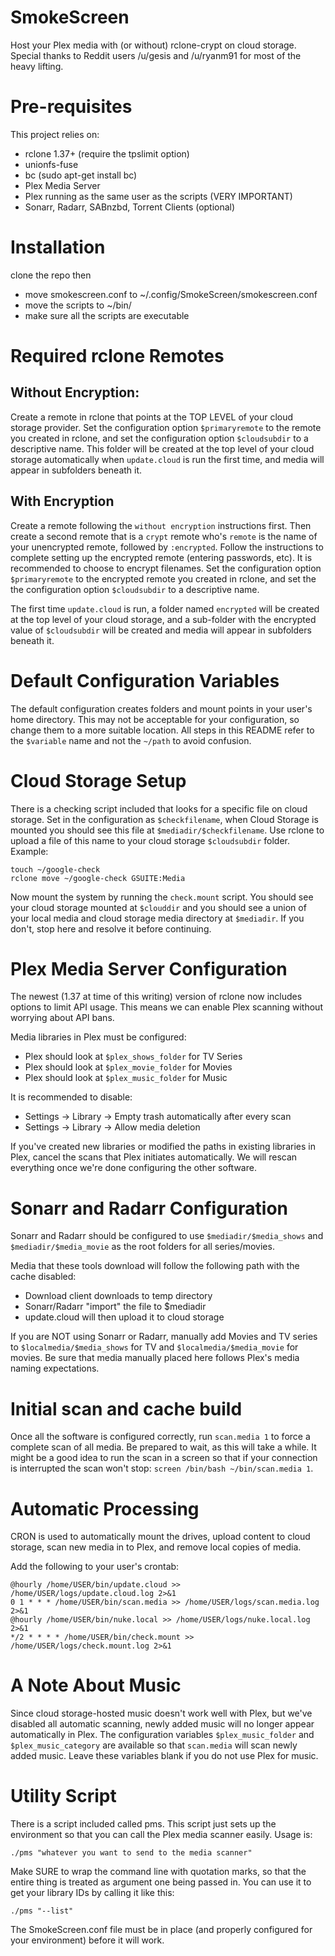 # SmokeScreen
Host your Plex media with (or without) rclone-crypt on cloud storage. Special thanks to Reddit users /u/gesis and /u/ryanm91 for most of the heavy lifting.

# Pre-requisites
This project relies on:
* rclone 1.37+ (require the tpslimit option)
* unionfs-fuse
* bc (sudo apt-get install bc)
* Plex Media Server
* Plex running as the same user as the scripts (VERY IMPORTANT)
* Sonarr, Radarr, SABnzbd, Torrent Clients (optional)

# Installation
clone the repo then
* move smokescreen.conf to ~/.config/SmokeScreen/smokescreen.conf
* move the scripts to ~/bin/
* make sure all the scripts are executable

# Required rclone Remotes
    
## Without Encryption: ##
Create a remote in rclone that points at the TOP LEVEL of your cloud storage provider. Set the configuration option `$primaryremote` to the remote you created in rclone, and set the configuration option `$cloudsubdir` to a descriptive name. This folder will be created at the top level of your cloud storage automatically when `update.cloud` is run the first time, and media will appear in subfolders beneath it.

## With Encryption ##
Create a remote following the `without encryption` instructions first. Then create a second remote that is a `crypt` remote who's `remote` is the name of your unencrypted remote, followed by `:encrypted`. Follow the instructions to complete setting up the encrypted remote (entering passwords, etc). It is recommended to choose to encrypt filenames. Set the configuration option `$primaryremote` to the encrypted remote you created in rclone, and set the the configuration option `$cloudsubdir` to a descriptive name.

The first time `update.cloud` is run, a folder named `encrypted` will be created at the top level of your cloud storage, and a sub-folder with the encrypted value of `$cloudsubdir` will be created and media will appear in subfolders beneath it.

# Default Configuration Variables

The default configuration creates folders and mount points in your user's home directory. This may not be acceptable for your configuration, so change them to a more suitable location. All steps in this README refer to the `$variable` name and not the `~/path` to avoid confusion.

# Cloud Storage Setup
There is a checking script included that looks for a specific file on cloud storage. Set in the configuration as `$checkfilename`, when Cloud Storage is mounted you should see this file at `$mediadir/$checkfilename`. Use rclone to upload a file of this name to your cloud storage `$cloudsubdir` folder. Example:

    touch ~/google-check
    rclone move ~/google-check GSUITE:Media

Now mount the system by running the `check.mount` script. You should see your cloud storage mounted at `$clouddir` and you should see a union of your local media and cloud storage media directory at `$mediadir`. If you don't, stop here and resolve it before continuing.

# Plex Media Server Configuration
The newest (1.37 at time of this writing) version of rclone now includes options to limit API usage. This means we can enable Plex scanning without worrying about API bans.

Media libraries in Plex must be configured:
* Plex should look at `$plex_shows_folder` for TV Series
* Plex should look at `$plex_movie_folder` for Movies
* Plex should look at `$plex_music_folder` for Music

It is recommended to disable:
* Settings -> Library -> Empty trash automatically after every scan
* Settings -> Library -> Allow media deletion

If you've created new libraries or modified the paths in existing libraries in Plex, cancel the scans that Plex initiates automatically. We will rescan everything once we're done configuring the other software.

# Sonarr and Radarr Configuration
Sonarr and Radarr should be configured to use `$mediadir/$media_shows` and `$mediadir/$media_movie` as the root folders for all series/movies.

Media that these tools download will follow the following path with the cache disabled:

* Download client downloads to temp directory
* Sonarr/Radarr "import" the file to $mediadir
* update.cloud will then upload it to cloud storage

If you are NOT using Sonarr or Radarr, manually add Movies and TV series to `$localmedia/$media_shows` for TV and `$localmedia/$media_movie` for movies. Be sure that media manually placed here follows Plex's media naming expectations.

# Initial scan and cache build
Once all the software is configured correctly, run `scan.media 1` to force a complete scan of all media. Be prepared to wait, as this will take a while. It might be a good idea to run the scan in a screen so that if your connection is interrupted the scan won't stop: `screen /bin/bash ~/bin/scan.media 1`.

# Automatic Processing
CRON is used to automatically mount the drives, upload content to cloud storage, scan new media in to Plex, and remove local copies of media.

Add the following to your user's crontab:

    @hourly /home/USER/bin/update.cloud >> /home/USER/logs/update.cloud.log 2>&1
    0 1 * * * /home/USER/bin/scan.media >> /home/USER/logs/scan.media.log 2>&1
    @hourly /home/USER/bin/nuke.local >> /home/USER/logs/nuke.local.log 2>&1
    */2 * * * * /home/USER/bin/check.mount >> /home/USER/logs/check.mount.log 2>&1

# A Note About Music
Since cloud storage-hosted music doesn't work well with Plex, but we've disabled all automatic scanning, newly added music will no longer appear automatically in Plex. The configuration variables `$plex_music_folder` and `$plex_music_category` are available so that `scan.media` will scan newly added music. Leave these variables blank if you do not use Plex for music.

# Utility Script
There is a script included called pms. This script just sets up the environment so that you can call the Plex media scanner easily. Usage is:

    ./pms "whatever you want to send to the media scanner"
    
Make SURE to wrap the command line with quotation marks, so that the entire thing is treated as argument one being passed in. You can use it to get your library IDs by calling it like this:

    ./pms "--list"
    
The SmokeScreen.conf file must be in place (and properly configured for your environment) before it will work.
